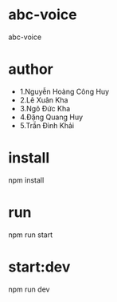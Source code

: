 # abc-voice

abc-voice
# author 
 - 1.Nguyễn Hoàng Công Huy
 - 2.Lê Xuân Kha
 - 3.Ngô Đức Kha
 - 4.Đặng Quang Huy
 - 5.Trần Đình Khải
#  install
npm install
# run
npm run start
# start:dev
 npm run dev
